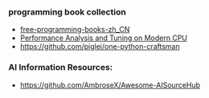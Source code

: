 ### programming book collection

* [free-programming-books-zh_CN](https://github.com/justjavac/free-programming-books-zh_CN)
* [Performance Analysis and Tuning on Modern CPU](https://github.com/dendibakh/perf-book)
* https://github.com/piglei/one-python-craftsman

### AI Information Resources:

* https://github.com/AmbroseX/Awesome-AISourceHub